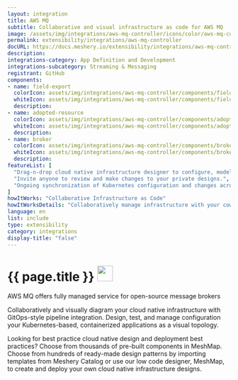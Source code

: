 ```yaml
---
layout: integration
title: AWS MQ
subtitle: Collaborative and visual infrastructure as code for AWS MQ
image: /assets/img/integrations/aws-mq-controller/icons/color/aws-mq-controller-color.svg
permalink: extensibility/integrations/aws-mq-controller
docURL: https://docs.meshery.io/extensibility/integrations/aws-mq-controller
description: 
integrations-category: App Definition and Development
integrations-subcategory: Streaming & Messaging
registrant: GitHub
components: 
- name: field-export
  colorIcon: assets/img/integrations/aws-mq-controller/components/field-export/icons/color/field-export-color.svg
  whiteIcon: assets/img/integrations/aws-mq-controller/components/field-export/icons/white/field-export-white.svg
  description: 
- name: adopted-resource
  colorIcon: assets/img/integrations/aws-mq-controller/components/adopted-resource/icons/color/adopted-resource-color.svg
  whiteIcon: assets/img/integrations/aws-mq-controller/components/adopted-resource/icons/white/adopted-resource-white.svg
  description: 
- name: broker
  colorIcon: assets/img/integrations/aws-mq-controller/components/broker/icons/color/broker-color.svg
  whiteIcon: assets/img/integrations/aws-mq-controller/components/broker/icons/white/broker-white.svg
  description: 
featureList: [
  "Drag-n-drop cloud native infrastructure designer to configure, model, and deploy your workloads.",
  "Invite anyone to review and make changes to your private designs.",
  "Ongoing synchronization of Kubernetes configuration and changes across any number of clusters."
]
howItWorks: "Collaborative Infrastructure as Code"
howItWorksDetails: "Collaboratively manage infrastructure with your coworkers synchronously sharing the same designs."
language: en
list: include
type: extensibility
category: integrations
display-title: "false"
---
```

<h1>{{ page.title }} <img src="{{ page.image }}" style="width: 35px; height: 35px;" /></h1>

<p>
AWS MQ offers fully managed service for open-source message brokers
</p>
<p>
    Collaboratively and visually diagram your cloud native infrastructure with GitOps-style pipeline integration. Design, test, and manage configuration your Kubernetes-based, containerized applications as a visual topology.
</p>
<p>
    Looking for best practice cloud native design and deployment best practices? Choose from thousands of pre-built components in MeshMap. Choose from hundreds of ready-made design patterns by importing templates from Meshery Catalog or use our low code designer, MeshMap, to create and deploy your own cloud native infrastructure designs.
</p>
